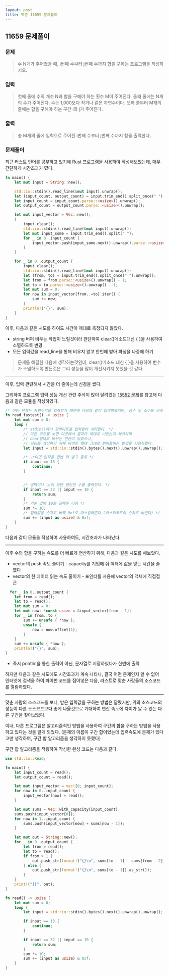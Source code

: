 ```yaml
---
layout: post
title: 백준 11659 문제풀이
---
```


## 11659 문제풀이

### 문제

> 수 N개가 주어졌을 때, i번째 수부터 j번째 수까지 합을 구하는 프로그램을 작성하시오.

### 입력

> 첫째 줄에 수의 개수 N과 합을 구해야 하는 횟수 M이 주어진다. 둘째 줄에는 N개의 수가 주어진다. 수는 1,000보다 작거나 같은 자연수이다. 셋째 줄부터 M개의 줄에는 합을 구해야 하는 구간 i와 j가 주어진다.

### 출력

> 총 M개의 줄에 입력으로 주어진 i번째 수부터 j번째 수까지 합을 출력한다.

### 문제풀이

최근 러스트 언어를 공부하고 있기에 Rust 프로그램을 사용하여 작성해보았는데, 매우 간단하게 시간초과가 떴다.

```Rust
fn main() {
    let mut input = String::new();

    std::io::stdin().read_line(&mut input).unwrap();
    let (input_count, output_count) = input.trim_end().split_once(" ").unwrap();
    let input_count = input_count.parse::<usize>().unwrap();
    let output_count = output_count.parse::<usize>().unwrap();

    let mut input_vector = Vec::new();
    {
        input.clear();
        std::io::stdin().read_line(&mut input).unwrap();
        let mut input_some = input.trim_end().split(" ");
        for _ in 0..input_count {
            input_vector.push(input_some.next().unwrap().parse::<usize>().unwrap());
        }
    }

    for _ in 0..output_count {
        input.clear();
        std::io::stdin().read_line(&mut input).unwrap();
        let (from, to) = input.trim_end().split_once(" ").unwrap();
        let from = from.parse::<usize>().unwrap() - 1;
        let to = to.parse::<usize>().unwrap() - 1;
        let mut sum = 0;
        for now in input_vector[from..=to].iter() {
            sum += now;
        }
        println!("{}", sum);
    }
}
```

이후, 다음과 같은 시도를 하여도 시간이 제대로 측정되지 않았다.

- string 버퍼 비우는 작업이 느릴것이라 판단하여 clear()메소드대신 { }을 사용하여 소멸하도록 변경
- 모든 입력값을 read_line을 통해 비우지 않고 한번에 받아 파싱을 나중에 하기

> 문제를 해결한 다음에 생각하는것인데, clear()메소드 대신 { }을 사용하여 변수가 소멸하도록 만든것은 그리 성능을 많이 개선시키지 못했을 것 같다.

---

이후, 입력 관련해서 시간을 더 줄이는데 신경을 썼다.

그리하여 프로그램 입력 성능 개선 관련 주석이 많이 달려있는 [15552 문제](https://noj.am/15552)를 참고해 다음과 같은 모듈을 작성하였다.

```Rust
/* 이번 문제는 자연수만을 입력받기 때문에 다음과 같이 입력하였지만, 음수 및 소수도 비슷한 방법으로 가능하다. */
fn read_fastest() -> usize {
    let mut sum = 0;
    loop {
        /* stdin()에서 한바이트를 입력받아 처리한다. */
        // 다른 코드를 보면 이곳에서 결과가 제대로 나왔는지 체크하며
        // char형태로 바꾸는 연산이 있었으나,
        // 성능을 개선하기 위해 바이트 형태 그대로 읽어들이는 방법을 사용하였다.
        let input = std::io::stdin().bytes().next().unwrap().unwrap();

        /* \r이면 입력을 한번 더 받고 종료 */
        if input == 13 {
            continue;
        }


        /* 공백이나 \n이 오면 연산한 수를 출력한다. */
        if input == 32 || input == 10 {
            return sum;
        }
        /* 기존 값에 10을 곱해준 다음 */
        sum *= 10;
        /* 입력값을 숫자로 바꿔 0xf로 마스킹해준다 (아스키코드의 숫자로 바꾼다) */
        sum += (input as usize) & 0xf;
    }
}
```

다음과 같이 모듈을 작성하여 사용하여도, 시간초과가 나타났다.

---

이후 수의 합을 구하는 속도를 더 빠르게 연산하기 위해, 다음과 같은 시도를 해보았다.

- vector의 push 속도 줄이기 - capacity를 기입해 줘 벡터에 값을 넣는 시간을 줄였다
- vector의 한 데이터 읽는 속도 줄이기 - 포인터를 사용해 vector의 객체에 직접접근

```Rust
  for _ in 0..output_count {
    let from = read();
    let to = read();
    let mut sum = 0;
    let mut now: *const usize = &input_vector[from - 1];
    for _ in from..to {
        sum += unsafe { *now };
        unsafe {
            now = now.offset(1);
        }
    }
    sum += unsafe { *now };
    println!("{}", sum);
}
```

- 즉시 println!을 통한 출력이 아닌, 문자열로 저장하였다가 한번에 출력

하지만 다음과 같은 시도에도 시간초과가 계속 나타나, 결국 어떤 문제인지 알 수 없어 인터넷에 검색을 하여 파이썬 코드를 집어넣은 다음, 러스트로 맞춘 사람들의 소스코드를 열람하였다.

---

맞춘 사람의 소스코드를 보니, 받은 입력값을 구하는 방법은 달랐지만, 위의 소스코드의 성능이 다른 소스코드보다 좋게 나올것으로 기대하여 연산 속도에 차이가 날 수 있는 다른 구간을 찾아보았다.

이내, 다른 프로그램은 알고리즘적인 방법을 사용하여 구간의 합을 구하는 방법을 사용하고 있다는 것을 알게 되었다. (문제의 이름이 구간 합이었는데 입력속도에 문제가 있다고만 생각하여, 구간 합 알고리즘을 생각하지 못했다)

구간 합 알고리즘을 적용하여 작성한 완성 코드는 다음과 같다.

```Rust
use std::io::Read;

fn main() {
    let input_count = read();
    let output_count = read();

    let mut input_vector = vec![0; input_count];
    for now in 0..input_count {
        input_vector[now] = read();
    }

    let mut sums = Vec::with_capacity(input_count);
    sums.push(input_vector[0]);
    for now in 1..input_count {
        sums.push(input_vector[now] + sums[now - 1]);
    }

    let mut out = String::new();
    for _ in 0..output_count {
        let from = read();
        let to = read();
        if from > 1 {
            out.push_str(format!("{}\n", sums[to - 1] - sums[from - 2]).as_str());
        } else {
            out.push_str(format!("{}\n", sums[to - 1]).as_str());
        }
    }
    print!("{}", out);
}

fn read() -> usize {
    let mut sum = 0;
    loop {
        let input = std::io::stdin().bytes().next().unwrap().unwrap();

        if input == 13 {
            continue;
        }

        if input == 32 || input == 10 {
            return sum;
        }
        sum *= 10;
        sum += (input as usize) & 0xf;
    }
}
```
